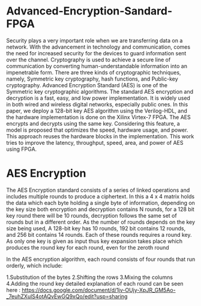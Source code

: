 # Advanced-Encryption-Sandard-FPGA
Security plays a very important role when we are transferring data on a network. With the advancement in technology and communication, comes the need for increased security for the devices to guard information sent over the channel. Cryptography is used to achieve a secure line of communication by converting human-understandable information into an impenetrable form. There are three kinds of cryptographic techniques, namely, Symmetric key cryptography, hash functions, and Public-key cryptography. Advanced Encryption Standard (AES) is one of the Symmetric key cryptographic algorithms. The standard AES encryption and decryption is a fast, easy, and low power implementation.  It is widely used in both wired and wireless digital networks, especially public ones. In this paper, we deploy a 128-bit key AES algorithm using the Verilog-HDL, and the hardware implementation is done on the Xilinx Virtex-7 FPGA. The AES encrypts and decrypts using the same key. Considering this feature, a model is proposed that optimizes the speed, hardware usage, and power. This approach reuses the hardware blocks in the implementation. This work tries to improve the latency, throughput, speed, area, and power of AES using FPGA.

# AES Encryption 

The AES Encryption standard consists of a series of linked operations and includes multiple rounds to produce a ciphertext. In this a 4 x 4 matrix holds the data which each byte holding a single byte of information, depending on the key size both encryption and decryption contains N rounds, for a 128 bit key round there will be 10 rounds, decryption follows the same set of rounds but in a different order. 
As the number of rounds depends on the key size being used, A 128-bit key has 10 rounds, 192 bit contains 12 rounds, and 256 bit contains 14 rounds. Each of these rounds requires a round key. As only one key is given as input thus key expansion takes place which produces the round key for each round, even for the zeroth round

In the AES encryption algorithm, each round consists of four rounds that run orderly, which include:

1.Substitution of the bytes 
2.Shifting the rows 
3.Mixing the columns 
4.Adding the round key
detailed explanation of each round can be seen here : https://docs.google.com/document/d/1jv-OUjy-XpJR_GM5Ao-_7euhZXulS4otAQvEwGQ9xQo/edit?usp=sharing
